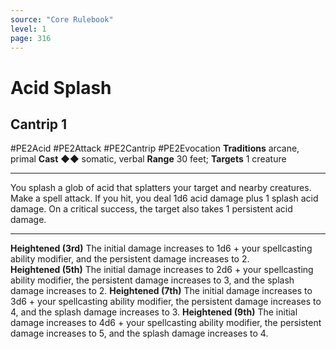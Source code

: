 ```yaml
---
source: "Core Rulebook"
level: 1
page: 316
---
```


# Acid Splash
## Cantrip 1
#PE2Acid #PE2Attack #PE2Cantrip #PE2Evocation 
**Traditions** arcane, primal
**Cast** ◆◆ somatic, verbal
**Range** 30 feet; **Targets** 1 creature

-----
You splash a glob of acid that splatters your target and nearby creatures. Make a spell attack. If you hit, you deal 1d6 acid damage plus 1 splash acid damage. On a critical success, the target also takes 1 persistent acid damage.

---
**Heightened (3rd)** The initial damage increases to 1d6 + your spellcasting ability modifier, and the persistent damage increases to 2.  
**Heightened (5th)** The initial damage increases to 2d6 + your spellcasting ability modifier, the persistent damage increases to 3, and the splash damage increases to 2. 
**Heightened (7th)** The initial damage increases to 3d6 + your spellcasting ability modifier, the persistent damage increases to 4, and the splash damage increases to 3. 
**Heightened (9th)** The initial damage increases to 4d6 + your spellcasting ability modifier, the persistent damage increases to 5, and the splash damage increases to 4.